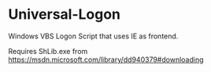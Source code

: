 # Universal-Logon
Windows VBS Logon Script that uses IE as frontend.

Requires ShLib.exe from https://msdn.microsoft.com/library/dd940379#downloading 
